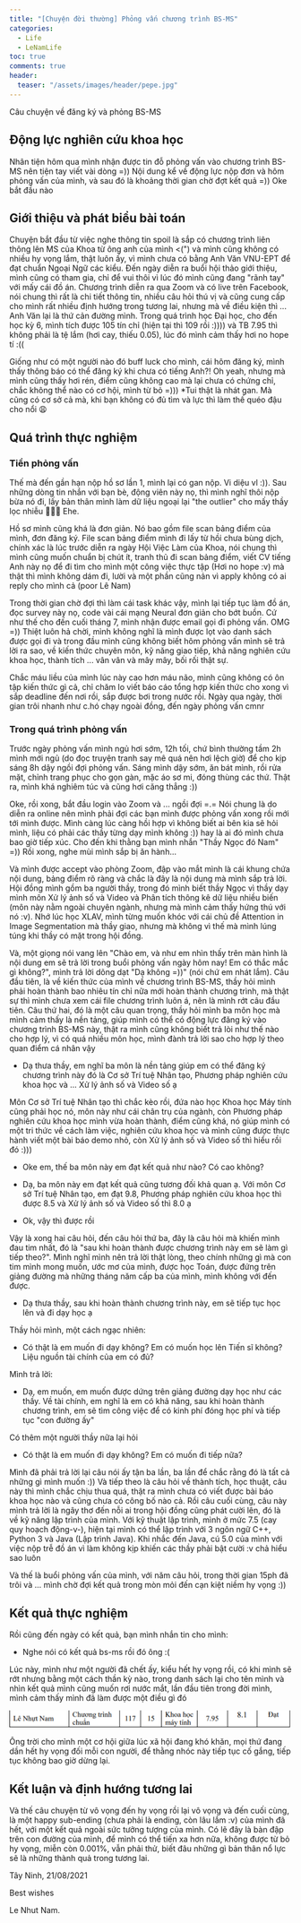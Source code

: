 ```yaml
---
title: "[Chuyện đời thường] Phỏng vấn chương trình BS-MS"
categories:
  - Life
  - LeNamLife
toc: true
comments: true
header:
  teaser: "/assets/images/header/pepe.jpg"
---
```


Câu chuyện về đăng ký và phỏng BS-MS

## Động lực nghiên cứu khoa học

Nhân tiện hôm qua mình nhận được tin đỗ phỏng vấn vào chương trình BS-MS nên tiện tay viết vài dòng =)) Nội dung kể về động lực nộp đơn và hôm phỏng vấn của mình, và sau đó là khoảng thời gian chờ đợt kết quả =)) Oke bắt đầu nào


## Giới thiệu và phát biểu bài toán

Chuyện bắt đầu từ việc nghe thông tin spoil là sắp có chương trình liên thông lên MS của Khoa từ ông anh của mình <(") và mình cũng không có nhiều hy vọng lắm, thật luôn ấy, vì mình chưa có bằng Anh Văn VNU-EPT để đạt chuẩn Ngoại Ngữ các kiểu. Đến ngày diễn ra buổi hội thảo giới thiệu, mình cũng có tham gia, chỉ để vui thôi vì lúc đó mình cũng đang "rãnh tay" với mấy cái đồ án. Chương trình diễn ra qua Zoom và có live trên Facebook, nói chung thì rất là chi tiết thông tin, nhiều câu hỏi thú vị và cũng cung cấp cho mình rất nhiều định hướng trong tương lai, nhưng mà về điều kiện thì ... Anh Văn lại là thứ cản đường mình. Trong quá trình học Đại học, cho đến học kỳ 6, mình tích được 105 tín chỉ (hiện tại thì 109 rồi :)))) và TB 7.95 thì không phải là tệ lắm (hơi cay, thiếu 0.05), lúc đó mình cảm thấy hơi no hope tí :((

Giống như có một người nào đó buff luck cho mình, cái hôm đăng ký, mình thấy thông báo có thể đăng ký khi chưa có tiếng Anh?! Oh yeah, nhưng mà mình cũng thấy hơi rén, điểm cũng không cao mà lại chưa có chứng chỉ, chắc không thể nào có cơ hội, mình từ bỏ =))) *Tui thật là nhát gan. Mà cũng có cơ sở cả mà, khi bạn không có đủ tìm và lực thì làm thế quéo đậu cho nổi 😩


## Quá trình thực nghiệm

### Tiền phỏng vấn

Thế mà đến gần hạn nộp hồ sơ lần 1, mình lại có gan nộp. Vi diệu vl :)). Sau những dòng tin nhắn với bạn bè, động viên này nọ, thì mình nghĩ thôi nộp bừa nó đi, lấy bản thân mình làm dữ liệu ngoại lại "the outlier" cho mấy thầy lọc nhiễu 🤣🤣🤣 Ehe.

Hồ sơ mình cũng khá là đơn giản. Nó bao gồm file scan bảng điểm của mình, đơn đăng ký. File scan bảng điểm mình đi lấy từ hồi chưa bùng dịch, chính xác là lúc trước diễn ra ngày Hội Việc Làm của Khoa, nói chung thì mình cũng muốn chuẩn bị chút ít, tranh thủ đi scan bảng điểm, viết CV tiếng Anh này nọ để đi tìm cho mình một công việc thực tập (Hơi no hope :v) mà thật thì mình không dám đi, lười và một phần cũng nản vì apply không có ai reply cho mình cả (poor Lê Nam)

Trong thời gian chờ đợi thì làm cái task khác vậy, mình lại tiếp tục làm đồ án, đọc survey này nọ, code vài cái mạng Neural đơn giản cho bớt buồn. Cứ như thế cho đến cuối tháng 7, mình nhận được email gọi đi phỏng vấn. OMG =)) Thiệt luôn hả chời, mình không nghĩ là mình được lọt vào danh sách được gọi đi và trong đầu mình cũng không biết hôm phỏng vấn mình sẽ trả lời ra sao, về kiến thức chuyên môn, kỹ năng giao tiếp, khả năng nghiên cứu khoa học, thành tích ... vân vân và mây mây, bối rối thật sự.

Chắc máu liều của mình lúc này cao hơn máu não, mình cũng không có ôn tập kiến thức gì cả, chỉ chăm lo viết báo cáo tổng hợp kiến thức cho xong vì sắp deadline đến nơi rồi, sắp được bơi trong nước rồi. Ngày qua ngày, thời gian trôi nhanh như c.hó chạy ngoài đồng, đến ngày phỏng vấn cmnr

### Trong quá trình phỏng vấn

Trước ngày phỏng vấn mình ngủ hơi sớm, 12h tối, chứ bình thường tầm 2h mình mới ngủ (do đọc truyện tranh say mê quá nên hơi lệch giờ) để cho kịp sáng 8h dậy ngồi đợi phỏng vấn. Sáng mình dậy sớm, ăn bát mình, rồi rửa mặt, chỉnh trang phục cho gọn gàn, mặc áo sơ mi, đóng thùng các thứ. Thật ra, mình khá nghiêm túc và cũng hơi căng thẳng :))

Oke, rồi xong, bắt đầu login vào Zoom và ... ngồi đợi =.= Nói chung là do diễn ra online nên mình phải đợi các bạn mình được phỏng vấn xong rồi mới tới mình được. Mình càng lúc càng hồi hợp vì không biết ai bên kia sẽ hỏi mình, liệu có phải các thầy từng dạy mình không :)) hay là ai đó mình chưa bao giờ tiếp xúc. Cho đến khi thằng bạn mình nhắn "Thầy Ngọc đó Nam" =)) Rồi xong, nghe mùi mình sắp bị ăn hành...

Và mình được accept vào phòng Zoom, đập vào mắt mình là cái khung chứa nội dung, bảng điểm rõ ràng và chắc là đây là nội dung mà mình sắp trả lời. Hội đồng mình gồm ba người thầy, trong đó mình biết thầy Ngọc vì thầy dạy mình môn Xử lý ảnh số và Video và Phân tích thông kê dữ liệu nhiều biến (môn này nằm ngoài chuyên ngành, nhưng mà mình cảm thấy hứng thú với nó :v). Nhớ lúc học XLAV, mình từng muốn khóc với cái chủ đề Attention in Image Segmentation mà thầy giao, nhưng mà không vì thế mà mình lúng túng khi thầy có mặt trong hội đồng.

Và, một giọng nói vang lên "Chào em, và như em nhìn thấy trên màn hình là nội dung em sẽ trả lời trong buổi phỏng vấn ngày hôm nay! Em có thắc mắc gì không?", mình trả lời dõng dạt "Dạ không =))" (nói chứ em nhát lắm). Câu đầu tiên, là về kiến thức của mình về chương trình BS-MS, thầy hỏi mình phải hoàn thành bao nhiêu tín chỉ nữa mới hoàn thành chương trình, mà thật sự thì mình chưa xem cái file chương trình luôn á, nên là mình rớt câu đầu tiên. Câu thứ hai, đó là một câu quan trọng, thầy hỏi mình ba môn học mà mình cảm thấy là nền tảng, giúp mình có thể có động lực đăng ký vào chương trình BS-MS này, thật ra mình cũng không biết trả lòi như thế nào cho hợp lý, vì có quá nhiều môn học, mình đành trả lời sao cho hợp lý theo quan điểm cá nhân vậy

- Dạ thưa thầy, em nghĩ ba môn là nền tảng giúp em có thể đăng ký chương trình này đó là Cơ sở Trí tuệ Nhân tạo, Phương pháp nghiên cứu khoa học và ... Xử lý ảnh số và Video số ạ

Môn Cơ sở Trí tuệ Nhân tạo thì chắc kèo rồi, đứa nào học Khoa học Máy tính cũng phải học nó, môn này như cái chân trụ của ngành, còn Phương pháp nghiên cứu khoa học mình vừa hoàn thành, điểm cũng khá, nó giúp mình có một tri thức về cách làm việc, nghiên cứu khoa học và mình cũng được thực hành viết một bài báo demo nhỏ, còn  Xử lý ảnh số và Video số thì hiểu rồi đó :)))

- Oke em, thế ba môn này em đạt kết quả như nào? Có cao không?

- Dạ, ba môn này em đạt kết quả cũng tương đối khả quan ạ. Với môn Cơ sở Trí tuệ Nhân tạo, em đạt 9.8, Phương pháp nghiên cứu khoa học thì được 8.5 và Xử lý ảnh số và Video số thì 8.0 ạ

- Ok, vậy thì được rồi

Vậy là xong hai câu hỏi, đến câu hỏi thứ ba, đây là câu hỏi mà khiến mình đau tim nhất, đó là "sau khi hoàn thành được chương trình này em sẽ làm gì tiếp theo?". Mình nghĩ mình nên trả lời thật lòng, theo chính những gì mà con tim mình mong muốn, ước mơ của mình, được học Toán, được đứng trên giảng đường mà những tháng năm cấp ba của mình, mình không với đến được.

- Dạ thưa thầy, sau khi hoàn thành chương trình này, em sẽ tiếp tục học lên và đi dạy học ạ

Thầy hỏi mình, một cách ngạc nhiên:

- Có thật là em muốn đi dạy không? Em có muốn học lên Tiến sĩ không? Liệu nguồn tài chính của em có đủ?

Mình trả lời:

- Dạ, em muốn, em muốn được dứng trên giảng đường dạy học như các thầy. Về tài chính, em nghĩ là em có khả năng, sau khi hoàn thành chương trình, em sẽ tìm công việc để có kinh phí đóng học phí và tiếp tục "con đường ấy"

Có thêm một người thầy nữa lại hỏi

- Có thật là em muốn đi dạy không? Em có muốn đi tiếp nữa?

Mình đã phải trả lời lại câu nói ấy tận ba lần, ba lần để chắc rằng đó là tất cả những gì mình muốn :)) Và tiếp theo là câu hỏi về thành tích, học thuật, câu này thì mình chắc chịu thua quá, thật ra mình chưa có viết được bài báo khoa học nào và cũng chưa có công bố nào cả. Rồi câu cuối cùng, câu này mình trả lời là ngây thơ đến nỗi ai trong hội đồng cũng phát cười lên, đó là về kỹ năng lập trình của mình. Với kỹ thuật lập trình, mình ở mức 7.5 (cay quy hoạch động-v-), hiện tại mình có thể lập trình với 3 ngôn ngữ C++, Python 3 và Java (Lập trình Java). Khi nhắc đến Java, cú 5.0 của mình với việc nộp trễ đồ án vì làm không kịp khiến các thầy phải bật cười :v chả hiểu sao luôn

Và thế là buổi phỏng vấn của mình, với năm câu hỏi, trong thời gian 15ph đã trôi và ... mình chờ đợi kết quả trong mòn mỏi đến cạn kiệt niềm hy vọng :))

## Kết quả thực nghiệm

Rồi cũng đến ngày có kết quả, bạn mình nhắn tin cho mình:

- Nghe nói có kết quả bs-ms rồi đó ông :(

Lúc này, mình như một người đã chết ấy, kiểu hết hy vọng rồi, có khi mình sẽ rớt nhưng bằng một cách thần kỳ nào, trong danh sách lại cho tên mình và nhìn kết quả mình cũng muốn rơi nước mắt, lần đầu tiên trong đời mình, mình cảm thấy mình đã làm được một điều gì đó

![](/assets/images_posts/result_lenam_bsms.png)

Ông trời cho mình một cơ hội giữa lúc xã hội đang khó khăn, mọi thứ đang dần hết hy vọng đối mỗi con người, để thằng nhóc này tiếp tục cố gắng, tiếp tục không bao giờ dừng lại.

## Kết luận và định hướng tương lai

Và thế câu chuyện từ vô vọng đến hy vọng rồi lại vô vọng và đến cuối cùng, là một happy sub-ending (chưa phải là ending, còn lâu lắm :v) của mình đã hết, với một kết quả ngoài sức tưởng tượng của mình. Có lẽ đây là bàn đập trên con đường của mình, để mình có thể tiến xa hơn nữa, không được từ bỏ hy vọng, miễn còn 0.001%, vẫn phải thử, biết đâu những gì bản thân nổ lực sẽ là những thành quả trong tương lai. 

Tây Ninh, 21/08/2021

Best wishes

Le Nhut Nam.
